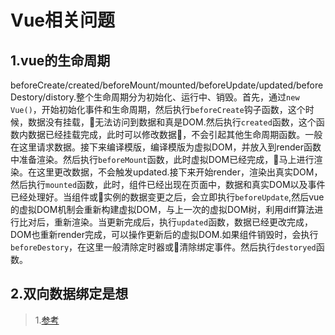 Vue相关问题
==========================

1.vue的生命周期
-------------------

beforeCreate/created/beforeMount/mounted/beforeUpdate/updated/beforeDestory/distory.整个生命周期分为初始化、运行中、销毁。首先，通过`new Vue()`，开始初始化事件和生命周期，然后执行`beforeCreate`钩子函数，这个时候，数据没有挂载，无法访问到数据和真是DOM.然后执行`created`函数，这个函数内数据已经挂载完成，此时可以修改数据，不会引起其他生命周期函数。一般在这里请求数据。接下来编译模版，编译模版为虚拟DOM，并放入到render函数中准备渲染。然后执行`beforeMount`函数，此时虚拟DOM已经完成，马上进行渲染。在这里更改数据，不会触发updated.接下来开始render，渲染出真实DOM，然后执行`mounted`函数，此时，组件已经出现在页面中，数据和真实DOM以及事件已经处理好。当组件或实例的数据变更之后，会立即执行`beforeUpdate`,然后vue的虚拟DOM机制会重新构建虚拟DOM，与上一次的虚拟DOM树，利用diff算法进行比对后，重新渲染。当更新完成后，执行`updated`函数，数据已经更改完成，DOM也重新render完成，可以操作更新后的虚拟DOM.如果组件销毁时，会执行`beforeDestory`，在这里一般清除定时器或清除绑定事件。然后执行`destoryed`函数。

2.双向数据绑定是想
-------------------------

>1.[参考](https://www.cnblogs.com/zhuzhenwei918/p/7309604.html)